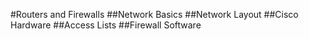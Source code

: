 #Routers and Firewalls
##Network Basics
##Network Layout
##Cisco Hardware
##Access Lists
##Firewall Software